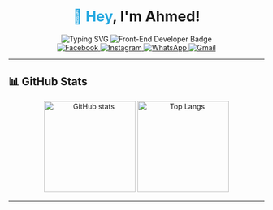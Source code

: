 <div align="center">
  <h1><span style="color:#28A9E0">👋 Hey</span>, I'm Ahmed!</h1>
  

  <!-- الكلام الأزرق المتحرك -->
  <img src="https://readme-typing-svg.herokuapp.com?font=Fira+Code&size=22&pause=1000&color=28A9E0&center=true&vCenter=true&width=500&lines=Front-End+Developer;React+%7C+JavaScript+%7C+CSS+%7C+HTML;Always+Learning+New+Things" alt="Typing SVG" />
  
  <img src="https://img.shields.io/badge/Front--End%20Developer-28A9E0?style=for-the-badge&logo=dev.to&logoColor=white" alt="Front-End Developer Badge" />
</div>
<div align="center">
  <a href="https://facebook.com/YOUR_FACEBOOK" target="_blank">
    <img src="https://img.shields.io/badge/Facebook-1877F2?style=for-the-badge&logo=facebook&logoColor=white" alt="Facebook"/>
  </a>
  <a href="https://instagram.com/YOUR_INSTAGRAM" target="_blank">
    <img src="https://img.shields.io/badge/Instagram-E4405F?style=for-the-badge&logo=instagram&logoColor=white" alt="Instagram"/>
  </a>
  <a href="https://wa.me/201096790839" target="_blank">
    <img src="https://img.shields.io/badge/WhatsApp-25D366?style=for-the-badge&logo=whatsapp&logoColor=white" alt="WhatsApp"/>
  </a>
  <a href="mailto:mo879938@gmail.com" target="_blank">
    <img src="https://img.shields.io/badge/Gmail-D14836?style=for-the-badge&logo=gmail&logoColor=white" alt="Gmail"/>
  </a>
</div>


---

## 📊 GitHub Stats
<div align="center">
  <img src="https://github-readme-stats.vercel.app/api?username=YOUR_USERNAME&show_icons=true&theme=tokyonight" alt="GitHub stats" height="180"/>
  <img src="https://github-readme-stats.vercel.app/api/top-langs/?username=YOUR_USERNAME&layout=compact&theme=tokyonight" alt="Top Langs" height="180"/>
</div>

---

